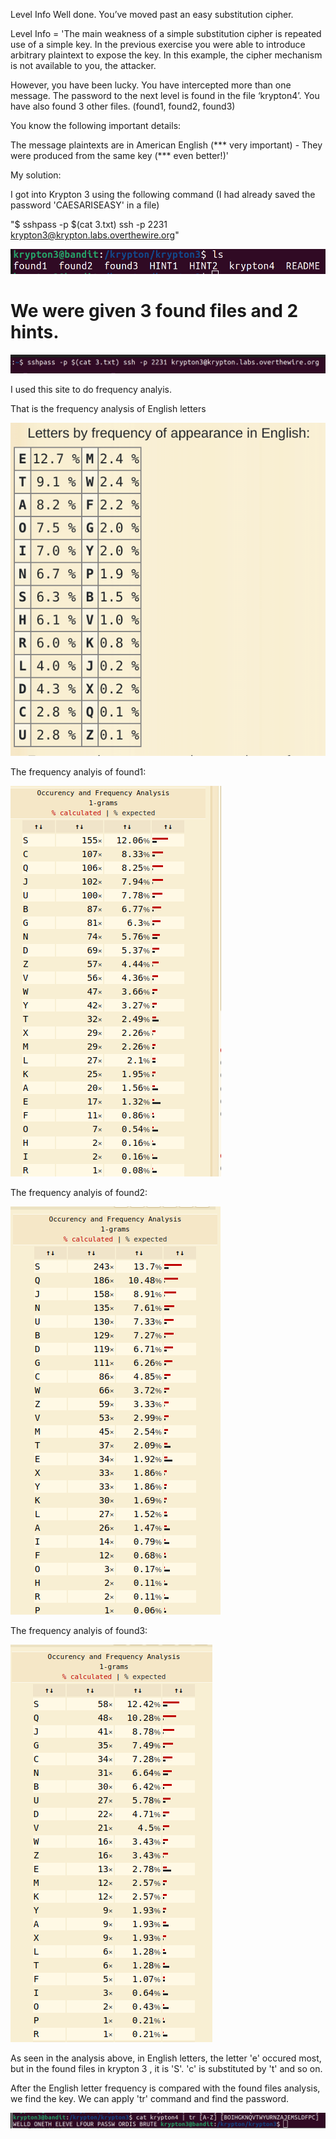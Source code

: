 Level Info
Well done. You’ve moved past an easy substitution cipher.

Level Info = 'The main weakness of a simple substitution cipher is repeated use of a simple key. 
In the previous exercise you were able to introduce arbitrary plaintext to expose the key. 
In this example, the cipher mechanism is not available to you, the attacker.

However, you have been lucky. You have intercepted more than one message. 
The password to the next level is found in the file ‘krypton4’. You have also found 3 other files. (found1, found2, found3)

You know the following important details:

The message plaintexts are in American English (*** very important) - They were produced from the same key (*** even better!)'

My solution:

I got into Krypton 3 using the following command (I had already saved the password 'CAESARISEASY' in a file)

"$ sshpass -p $(cat 3.txt) ssh -p 2231 krypton3@krypton.labs.overthewire.org"

![alt text](<images/Screenshot from 2024-05-27 22-38-35.png>)

# We were given 3 found files and 2 hints.

![alt text](<images/Screenshot from 2024-05-27 22-11-33.png>)

I used this site to do frequency analyis.

That is the frequency analysis of English letters

![alt text](<english letters frequency.png>)

The frequency analyis of found1:

![alt text](Found1Analysis.png)

The frequency analyis of found2:

![alt text](found2analysis.png)

The frequency analyis of found3:

![alt text](found3analysis.png)

As seen in the analysis above, in English letters, the letter 'e' occured most, but in the found files in krypton 3 , it is 'S'. 
'c' is substituted by 't' and so on.

After the English letter frequency is compared with the found files analysis,
we find the key.
We can apply 'tr' command and find the password.

![alt text](PASSWORD.png)